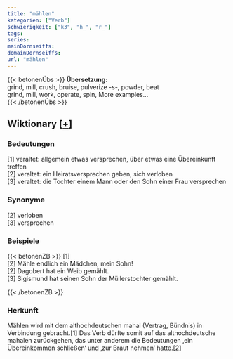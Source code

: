 ```yaml
---
title: "mählen"
kategorien: ["Verb"]
schwierigkeit: ["k3", "h_", "r_"]
tags:
series:
mainDornseiffs:
domainDornseiffs:
url: "mählen"
---
```


{{< betonenÜbs >}}
**Übersetzung:**  
grind, mill, crush, bruise, pulverize -s-, powder, beat  
grind, mill, work, operate, spin, More examples...  
{{< /betonenÜbs >}}

## Wiktionary [[+](https://de.wiktionary.org/wiki/mählen)]

### Bedeutungen
[1] veraltet: allgemein etwas versprechen, über etwas eine Übereinkunft treffen  
[2] veraltet: ein Heiratsversprechen geben, sich verloben  
[3] veraltet: die Tochter einem Mann oder den Sohn einer Frau versprechen  

### Synonyme
[2] verloben  
[3] versprechen  

### Beispiele
{{< betonenZB >}}
[1]  
[2] Mähle endlich ein Mädchen, mein Sohn!  
[2] Dagobert hat ein Weib gemählt.  
[3] Sigismund hat seinen Sohn der Müllerstochter gemählt.  

{{< /betonenZB >}}
### Herkunft
Mählen wird mit dem althochdeutschen mahal (Vertrag, Bündnis) in Verbindung gebracht.[1] Das Verb dürfte somit auf das althochdeutsche mahalen zurückgehen, das unter anderem die Bedeutungen ‚ein Übereinkommen schließen‘ und ‚zur Braut nehmen‘ hatte.[2]  


